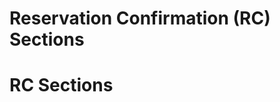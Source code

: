 Reservation Confirmation (RC) Sections
=======================================================================================

# RC Sections

